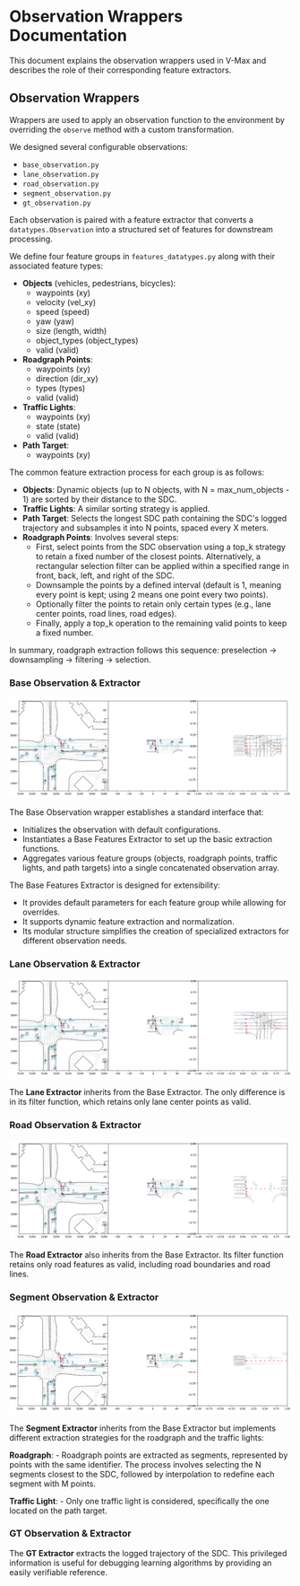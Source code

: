 # Observation Wrappers Documentation

This document explains the observation wrappers used in V-Max and describes the role of their corresponding feature extractors.

## Observation Wrappers

Wrappers are used to apply an observation function to the environment by overriding the `observe` method with a custom transformation.

We designed several configurable observations:

- `base_observation.py`
- `lane_observation.py`
- `road_observation.py`
- `segment_observation.py`
- `gt_observation.py`

Each observation is paired with a feature extractor that converts a `datatypes.Observation` into a structured set of features for downstream processing.

We define four feature groups in `features_datatypes.py` along with their associated feature types:

- **Objects** (vehicles, pedestrians, bicycles):
  - waypoints (xy)
  - velocity (vel_xy)
  - speed (speed)
  - yaw (yaw)
  - size (length, width)
  - object_types (object_types)
  - valid (valid)
- **Roadgraph Points**:
  - waypoints (xy)
  - direction (dir_xy)
  - types (types)
  - valid (valid)
- **Traffic Lights**:
  - waypoints (xy)
  - state (state)
  - valid (valid)
- **Path Target**:
  - waypoints (xy)

The common feature extraction process for each group is as follows:

- **Objects**: Dynamic objects (up to N objects, with N = max_num_objects - 1) are sorted by their distance to the SDC.
- **Traffic Lights**: A similar sorting strategy is applied.
- **Path Target**: Selects the longest SDC path containing the SDC's logged trajectory and subsamples it into N points, spaced every X meters.
- **Roadgraph Points**: Involves several steps:
  - First, select points from the SDC observation using a top_k strategy to retain a fixed number of the closest points. Alternatively, a rectangular selection filter can be applied within a specified range in front, back, left, and right of the SDC.
  - Downsample the points by a defined interval (default is 1, meaning every point is kept; using 2 means one point every two points).
  - Optionally filter the points to retain only certain types (e.g., lane center points, road lines, road edges).
  - Finally, apply a top_k operation to the remaining valid points to keep a fixed number.

In summary, roadgraph extraction follows this sequence: preselection → downsampling → filtering → selection.

### Base Observation & Extractor

![base_obs](assets/png/base_obs.png)

The Base Observation wrapper establishes a standard interface that:

- Initializes the observation with default configurations.
- Instantiates a Base Features Extractor to set up the basic extraction functions.
- Aggregates various feature groups (objects, roadgraph points, traffic lights, and path targets) into a single concatenated observation array.

The Base Features Extractor is designed for extensibility:

- It provides default parameters for each feature group while allowing for overrides.
- It supports dynamic feature extraction and normalization.
- Its modular structure simplifies the creation of specialized extractors for different observation needs.

### Lane Observation & Extractor

![lane_obs](assets/png/lane_obs.png)

The **Lane Extractor** inherits from the Base Extractor. The only difference is in its filter function, which retains only lane center points as valid.

### Road Observation & Extractor

![road_obs](assets/png/road_obs.png)

The **Road Extractor** also inherits from the Base Extractor. Its filter function retains only road features as valid, including road boundaries and road lines.

### Segment Observation & Extractor

![segment_obs](assets/png/segment_obs.png)

The **Segment Extractor** inherits from the Base Extractor but implements different extraction strategies for the roadgraph and the traffic lights:

**Roadgraph**:
    - Roadgraph points are extracted as segments, represented by points with the same identifier. The process involves selecting the N segments closest to the SDC, followed by interpolation to redefine each segment with M points.

**Traffic Light**:
    - Only one traffic light is considered, specifically the one located on the path target.

### GT Observation & Extractor

The **GT Extractor** extracts the logged trajectory of the SDC. This privileged information is useful for debugging learning algorithms by providing an easily verifiable reference.
